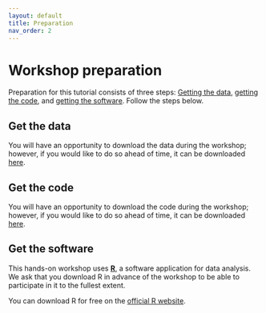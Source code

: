 ```yaml
---
layout: default
title: Preparation
nav_order: 2
---
```


# Workshop preparation 

Preparation for this tutorial consists of three steps: [Getting the data](#get-the-data), [getting the code](#get-the-code), and [getting the software](#get-the-software). Follow the steps below. 
  
## Get the data

You will have an opportunity to download the data during the workshop; however, if you would like to do so ahead of time, it can be downloaded [here](https://github.com/scds/hypothesis-testing-regression-analysis-r/blob/2472ed6e0b698e045b7639d24c5ab99b19fdf4fe/assets/data/crop.data.csv). 

## Get the code

You will have an opportunity to download the code during the workshop; however, if you would like to do so ahead of time, it can be downloaded [here](https://github.com/scds/hypothesis-testing-regression-analysis-r/blob/2472ed6e0b698e045b7639d24c5ab99b19fdf4fe/assets/doc/Workshop3.R).

## Get the software
This hands-on workshop uses [**R**](https://www.r-project.org/), a software application for data analysis. We ask that you download R in advance of the workshop to be able to participate in it to the fullest extent.

You can download R for free on the [official R website](https://www.r-project.org/).



